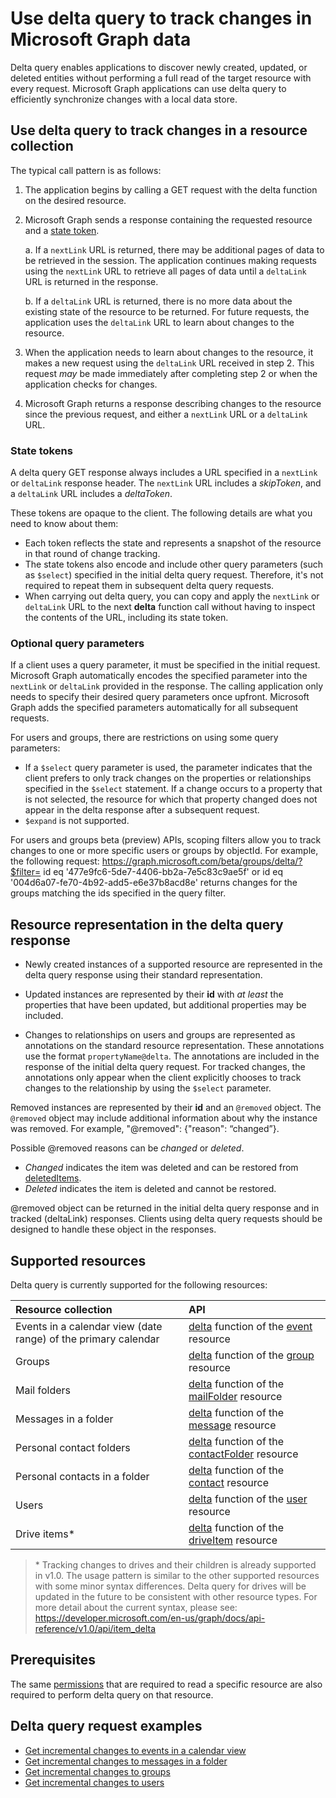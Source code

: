 #  Use delta query to track changes in Microsoft Graph data

Delta query enables applications to discover newly created, updated, or deleted entities without performing a full read of the target resource with every request. Microsoft Graph applications can use delta query to efficiently synchronize changes with a local data store.

## Use delta query to track changes in a resource collection

The typical call pattern is as follows:

1.  The application begins by calling a GET request with the delta function on the desired resource.
2.  Microsoft Graph sends a response containing the requested resource and a [state token](#state-tokens).

     a.  If a `nextLink` URL is returned, there may be additional pages of data to be retrieved in the session. The application continues making requests using the `nextLink` URL to retrieve all pages of data until a `deltaLink` URL is returned in the response.

     b.  If a `deltaLink` URL is returned, there is no more data about the existing state of the resource to be returned. For future requests, the application uses the `deltaLink` URL to learn about changes to the resource.
     
3.  When the application needs to learn about changes to the resource, it makes a new request using the `deltaLink` URL received in step 2. This request *may* be made immediately after completing step 2 or when the application checks for changes.
4.  Microsoft Graph returns a response describing changes to the resource since the previous request, and either a `nextLink` URL or a `deltaLink` URL.

### State tokens

A delta query GET response always includes a URL specified in a `nextLink` or `deltaLink` response header. 
The `nextLink` URL includes a _skipToken_, and a `deltaLink` URL includes a _deltaToken_. 

These tokens are opaque to the client. The following details are what you need to know about them:

- Each token reflects the state and represents a snapshot of the resource in that round of change tracking. 
- The state tokens also encode and include other query parameters (such as `$select`) 
specified in the initial delta query request. Therefore, it's not required to repeat them in subsequent delta query requests.
- When carrying out delta query, you can copy and apply the `nextLink` or `deltaLink` URL to the next **delta** function call without having to inspect the contents of the URL, including its state token.


### Optional query parameters

If a client uses a query parameter, it must be specified in the initial request. Microsoft Graph automatically encodes the specified parameter into the `nextLink` or `deltaLink` provided in the response. The calling application only needs to specify their desired query parameters once upfront. Microsoft Graph adds the specified parameters automatically for all subsequent requests.

For users and groups, there are restrictions on using some query parameters:

-   If a `$select` query parameter is used, the parameter indicates that the client prefers to only track changes on the properties or relationships specified in the `$select` statement. If a change occurs to a property that is not selected, the resource for which that property changed does not appear in the delta response after a subsequent request.
-   `$expand` is not supported.

For users and groups beta (preview) APIs, scoping filters allow you to track changes to one or more specific users or groups by objectId. For example, the following request: https://graph.microsoft.com/beta/groups/delta/?$filter= id eq '477e9fc6-5de7-4406-bb2a-7e5c83c9ae5f' or id eq '004d6a07-fe70-4b92-add5-e6e37b8acd8e' returns changes for the groups matching the ids specified in the query filter. 

## Resource representation in the delta query response

-   Newly created instances of a supported resource are represented in the delta query response using their standard representation.

-   Updated instances are represented by their **id** with *at least* the properties that have been updated, but additional properties may be included.

-   Changes to relationships on users and groups are represented as annotations on the standard resource representation. These annotations use the format `propertyName@delta`. The annotations are included in the response of the initial delta query request. For tracked changes, the annotations only appear when the client explicitly chooses to track changes to the relationship by using the `$select` parameter.

Removed instances are represented by their **id** and an `@removed` object. The `@removed` object may include additional information about why the instance was removed. For example,  "@removed": {"reason": “changed”}.

Possible @removed reasons can be *changed* or *deleted*.
- *Changed* indicates the item was deleted and can be restored from [deletedItems](../api-reference/beta/resources/directory.md).
- *Deleted* indicates the item is deleted and cannot be restored.

@removed object can be returned in the initial delta query response and in tracked (deltaLink) responses. Clients using delta query requests should be designed to handle these object in the responses.

## Supported resources

Delta query is currently supported for the following resources:

| **Resource collection** | **API** |
|:------ | :------ |
| Events in a calendar view (date range) of the primary calendar | [delta](../api-reference/v1.0/api/event_delta.md) function of the [event](../api-reference/v1.0/resources/event.md) resource |
| Groups | [delta](../api-reference/v1.0/api/group_delta.md) function of the [group](../api-reference/v1.0/resources/group.md) resource |
| Mail folders | [delta](../api-reference/v1.0/api/mailfolder_delta.md) function of the [mailFolder](../api-reference/v1.0/resources/mailFolder.md) resource |
| Messages in a folder | [delta](../api-reference/v1.0/api/message_delta.md) function of the [message](../api-reference/v1.0/resources/message.md) resource | 
| Personal contact folders | [delta](../api-reference/v1.0/api/contactfolder_delta.md) function of the [contactFolder](../api-reference/v1.0/resources/contactfolder.md) resource |
| Personal contacts in a folder | [delta](../api-reference/v1.0/api/contact_delta.md) function of the [contact](../api-reference/v1.0/resources/contact.md) resource |
| Users | [delta](../api-reference/v1.0/api/user_delta.md) function of the [user](../api-reference/v1.0/resources/user.md) resource | 
| Drive items\* | [delta](../api-reference/v1.0/api/item_delta.md) function of the [driveItem](../api-reference/v1.0/resources/driveItem.md) resource |


> \* Tracking changes to drives and their children is already supported in v1.0. The usage pattern is similar to the other supported resources with some minor syntax differences. Delta query for drives will be updated in the future to be consistent with other resource types. For more detail about the current syntax, please see:
<https://developer.microsoft.com/en-us/graph/docs/api-reference/v1.0/api/item_delta>

## Prerequisites

The same [permissions](./permissions_reference.md) that are required to read a specific resource are also required to perform delta query on that resource.

## Delta query request examples 

- [Get incremental changes to events in a calendar view](../Concepts/delta_query_events.md)
- [Get incremental changes to messages in a folder](./delta_query_messages.md)
- [Get incremental changes to groups](./delta_query_groups.md)
- [Get incremental changes to users](./delta_query_users.md)
